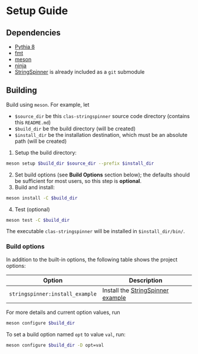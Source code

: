 # Setup Guide

## Dependencies

- [Pythia 8](https://pythia.org/)
- [fmt](https://fmt.dev/)
- [meson](https://mesonbuild.com/)
- [ninja](https://ninja-build.org/)
- [StringSpinner](https://gitlab.com/albikerbizi/stringspinner) is already included as a `git` submodule

## Building

Build using `meson`. For example, let
- `$source_dir` be this `clas-stringspinner` source code directory (contains this `README.md`)
- `$build_dir` be the build directory (will be created)
- `$install_dir` be the installation destination, which must be an absolute path (will be created)

1. Setup the build directory:
```bash
meson setup $build_dir $source_dir --prefix $install_dir
```
2. Set build options (see **Build Options** section below); the defaults should be sufficient for most users, so this step is **optional**.
3. Build and install:
```bash
meson install -C $build_dir
```
4. Test (optional)
```bash
meson test -C $build_dir
```

The executable `clas-stringspinner` will be installed in `$install_dir/bin/`.

### Build options

In addition to the built-in options, the following table shows the project options:

| Option                          | Description                                                                                            |
| ---                             | ---                                                                                                    |
| `stringspinner:install_example` | Install the [StringSpinner example](https://gitlab.com/albikerbizi/stringspinner/-/blob/master/dis.cc) |

For more details and current option values, run
```bash
meson configure $build_dir
```
To set a build option named `opt` to value `val`, run:
```bash
meson configure $build_dir -D opt=val
```
